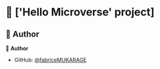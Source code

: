 
# 📖 ['Hello Microverse' project] <a name="about-project"></a>


## 👥 Author <a name="authors"></a>

👤 **Author**

- GitHub: [@fabriceMUKARAGE](https://github.com/fabriceMUKARAGE)

